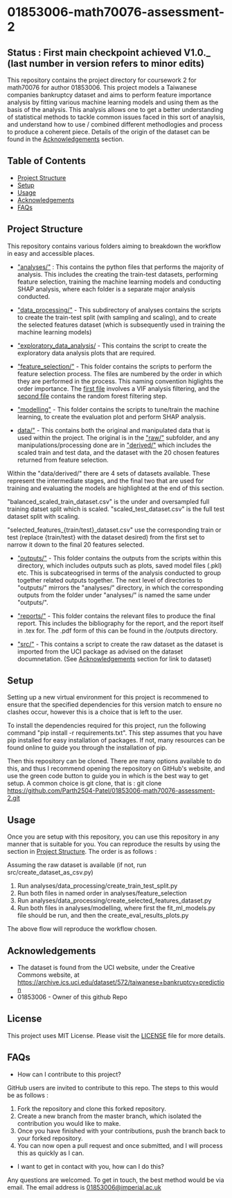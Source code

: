 # 01853006-math70076-assessment-2

## Status : First main checkpoint achieved V1.0._ (last number in version refers to minor edits)

This repository contains the project directory for coursework 2 for math70076 for author 01853006. 
This project models a Taiwanese companies bankruptcy dataset and aims to perform feature importance analysis by fitting various machine learning models and using them as the basis of the analysis. This analysis allows one to get a better understanding of statistical methods to tackle common issues faced in this sort of anaylsis, and understand how to use / combined different methodlogies and process to produce a coherent piece. Details of the origin of the dataset can be found in the [Acknowledgements](#acknowledgements) section.


## Table of Contents
- [Project Structure](#project-structure)
- [Setup](#setup)
- [Usage](#usage)
- [Acknowledgements](#acknowledgements)
- [FAQs](#faqs)

## Project Structure
This repository contains various folders aiming to breakdown the workflow in easy and accessible places.

- ["analyses/"](analyses/) : This contains the python files that performs the majority of analysis. This includes the creating the train-test datasets, performing feature selection, training the machine learning models and conducting SHAP analysis, where each folder is a separate major analysis conducted.

 - ["data_processing/"](analyses/data_processing/) - This subdirectory of analyses contains the scripts to create the train-test split (with sampling and scaling), and to create the selected features dataset (which is subsequently used in training the machine learning models)

 - ["exploratory_data_analysis/](analyses/exploratory_data_analysis/) - This contains the script to create the exploratory data analysis plots that are required. 

 - ["feature_selection/"](analyses/feature_selection/) - This folder contains the scripts to perform the feature selection process. The files are numbered by the order in which they are performed in the process. This naming convention higlights the order importance. The [first file](analyses/feature_selection/00_vif_feature_filtering.py) involves a VIF analysis filtering, and the [second file](analyses/feature_selection/01_random_forest_feature_filtering.py) contains the random forest filtering step.

 - ["modelling"](analyses/modelling/) - This folder contains the scripts to tune/train the machine learning, to create the evaluation plot and perform SHAP analysis.

- [data/"](data/) - This contains both the original and manipulated data that is used within the project. The original is in the ["raw/"](data/raw/) subfolder, and any manipulations/processing done are in ["derived/"](data/derived/) which includes the scaled train and test data, and the dataset with the 20 chosen features returned from feature selection. 

Within the "data/derived/" there are 4 sets of datasets available. These represent the intermediate stages, and the final two that are used for training and evaluating the models are highlighted at the end of this section. 

"balanced_scaled_train_dataset.csv" is the under and oversampled full training datset split which is scaled.
"scaled_test_dataset.csv" is the full test dataset split with scaling.

"selected_features_{train/test}_dataset.csv" use the corresponding train or test (replace {train/test} with the dataset desired) from the first set to narrow it down to the final 20 features selected.

- ["outputs/"](outputs/) - This folder contains the outputs from the scripts within this directory, which includes outputs such as plots, saved model files (.pkl) etc. This is subcateogrised in terms of the analysis conducted to group together related outputs together. The next level of directories to "outputs/" mirrors the "analyses/" directory, in which the corresponding outputs from the folder under "analyses/" is named the same under "outputs/". 

- ["reports/"](reports/) - This folder contains the relevant files to produce the final report. This includes the bibliography for the report, and the report itself in .tex for. The .pdf form of this can be found in the /outputs directory. 

- ["src/"](src/) - This contains a script to create the raw dataset as the dataset is imported from the UCI package as advised on the dataset documnetation. (See [Acknowledgements](#acknowledgements) section for link to dataset)

## Setup
Setting up a new virtual environment for this project is recommened to ensure that the specified dependencies for this version match to ensure no clashes occur, however this is a choice that is left to the user. 

To install the dependencies required for this project, run the following command "pip install -r requirements.txt". This step assumes that you have pip installed for easy installation of packages. If not, many resources can be found online to guide you through the installation of pip. 

Then this repository can be cloned. There are many options available to do this, and thus I recommend opening the repository on GitHub's website, and use the green code button to guide you in which is the best way to get setup. A common choice is git clone, that is :
git clone https://github.com/Parth2504-Patel/01853006-math70076-assessment-2.git

## Usage
Once you are setup with this repository, you can use this repository in any manner that is suitable for you. You can reproduce the results by using the section in [Project Structure](#project-structure). The order is as follows :

Assuming the raw dataset is available (if not, run src/create_dataset_as_csv.py)
1) Run analyses/data_processing/create_train_test_split.py  
2) Run both files in named order in analyses/feature_selection
3) Run analyses/data_processing/create_selected_features_dataset.py
4) Run both files in analyses/modelling, where first the fit_ml_models.py file should be run, and then the create_eval_results_plots.py 

The above flow will reproduce the workflow chosen. 

## Acknowledgements
- The dataset is found from the UCI website, under the Creative Commons website, at https://archive.ics.uci.edu/dataset/572/taiwanese+bankruptcy+prediction
- 01853006 - Owner of this github Repo 

## License

This project uses MIT License. Please visit the [LICENSE](LICENSE) file for more details.

## FAQs
- How can I contribute to this project?

GitHub users are invited to contribute to this repo. The steps to this would be as follows : 
1) Fork the repository and clone this forked repository. 
2) Create a new branch from the master branch, which isolated the contribution you would like to make.
3) Once you have finished with your contributions, push the branch back to your forked repository.
4) You can now open a pull request and once submitted, and I will process this as quickly as I can. 

- I want to get in contact with you, how can I do this?

Any questions are welcomed. To get in touch, the best method would be via email. The email address is 01853006@imperial.ac.uk